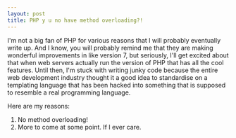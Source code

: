 ```yaml
---
layout: post
title: PHP y u no have method overloading?!
---
```

I'm not a big fan of PHP for various reasons that I will probably eventually write up. And I know, you will probably remind me that they are making wonderful improvements in like version 7, but seriously, I'll get excited about that when web servers actually run the version of PHP that has all the cool features. Until then, I'm stuck with writing junky code because the entire web development industry thought it a good idea to standardise on a templating language that has been hacked into something that is supposed to resemble a real programming language.

Here are my reasons:
1. No method overloading!
2. More to come at some point. If I ever care.
